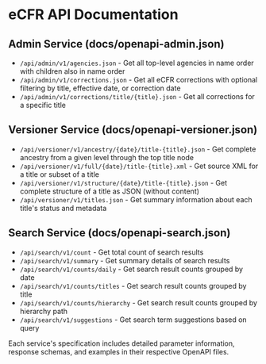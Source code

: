 # eCFR API Documentation

## Admin Service (docs/openapi-admin.json)

- `/api/admin/v1/agencies.json` - Get all top-level agencies in name order with children also in name order
- `/api/admin/v1/corrections.json` - Get all eCFR corrections with optional filtering by title, effective date, or correction date
- `/api/admin/v1/corrections/title/{title}.json` - Get all corrections for a specific title

## Versioner Service (docs/openapi-versioner.json)

- `/api/versioner/v1/ancestry/{date}/title-{title}.json` - Get complete ancestry from a given level through the top title node
- `/api/versioner/v1/full/{date}/title-{title}.xml` - Get source XML for a title or subset of a title
- `/api/versioner/v1/structure/{date}/title-{title}.json` - Get complete structure of a title as JSON (without content)
- `/api/versioner/v1/titles.json` - Get summary information about each title's status and metadata

## Search Service (docs/openapi-search.json)

- `/api/search/v1/count` - Get total count of search results
- `/api/search/v1/summary` - Get summary details of search results
- `/api/search/v1/counts/daily` - Get search result counts grouped by date
- `/api/search/v1/counts/titles` - Get search result counts grouped by title
- `/api/search/v1/counts/hierarchy` - Get search result counts grouped by hierarchy path
- `/api/search/v1/suggestions` - Get search term suggestions based on query

Each service's specification includes detailed parameter information, response schemas, and examples in their respective OpenAPI files.
